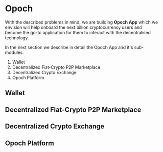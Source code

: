 # Opoch

With the described problems in mind, we are building **Opoch App** which we envision will help onboard the next billion cryptocurrency users and become the go-to application for them to interact with the decentralised technology.

In the next section we describe in detail the Opoch App and it's sub-modules. 

1. Wallet
2. Decentralized Fiat-Crypto P2P Marketplace
3. Decentralized Crypto Exchange
4. Opoch Platform

## Wallet

## Decentralized Fiat-Crypto P2P Marketplace

## Decentralized Crypto Exchange

## Opoch Platform

